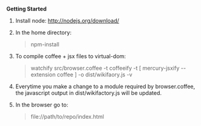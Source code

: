 **Getting Started**

1.  Install node: http://nodejs.org/download/
2.  In the home directory:
     
    > npm-install
3.  To compile coffee + jsx files to virtual-dom:
    
    > watchify src/browser.coffee -t coffeeify -t [ mercury-jsxify --extension coffee ] -o dist/wikifaory.js -v
4.  Everytime you make a change to a module required by browser.coffee, the javascript output in dist/wikifactory.js will be updated.
5.  In the browser go to:

     > file://path/to/repo/index.html

